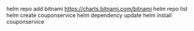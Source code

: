 helm repo add bitnami https://charts.bitnami.com/bitnami
helm repo list
helm create couponservice
helm dependency update
helm install couponservice